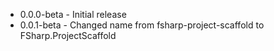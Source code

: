 * 0.0.0-beta - Initial release
* 0.0.1-beta - Changed name from fsharp-project-scaffold to FSharp.ProjectScaffold
